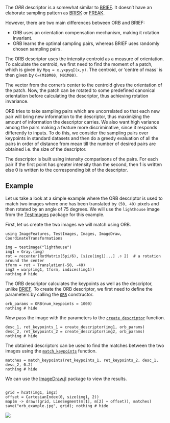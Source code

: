 The *ORB* descriptor is a somewhat similar to [BRIEF](brief.md). It doesn’t have an elaborate sampling pattern as [BRISK](brisk.md) or [FREAK](freak.md).

However, there are two main differences between ORB and BRIEF:

- ORB uses an orientation compensation mechanism, making it rotation invariant.
- ORB learns the optimal sampling pairs, whereas BRIEF uses randomly chosen sampling pairs.

The ORB descriptor uses the intensity centroid as a measure of orientation. To calculate the centroid, we first need to find the moment of a patch, which is given by `Mpq = x,yxpyqI(x,y)`. The centroid, or ‘centre of mass' is then given by `C=(M10M00, M01M00)`.

The vector from the corner’s center to the centroid gives the orientation of the patch. Now, the patch can be rotated to some predefined canonical orientation before calculating the descriptor, thus achieving rotation invariance.

ORB tries to take sampling pairs which are uncorrelated so that each new pair will bring new information to the descriptor, thus maximizing the amount of information the descriptor carries. We also want high variance among the pairs making a feature more discriminative, since it responds differently to inputs. To do this, we consider the sampling pairs over keypoints in standard datasets and then do a greedy evaluation of all the pairs in order of distance from mean till the number of desired pairs are obtained i.e. the size of the descriptor.

The descriptor is built using intensity comparisons of the pairs. For each pair if the first point has greater intensity than the second, then 1 is written else 0 is written to the corresponding bit of the descriptor.

## Example

Let us take a look at a simple example where the ORB descriptor is used to match two images where one has been translated by `(50, 40)` pixels and then rotated by an angle of 75 degrees. We will use the `lighthouse` image from the [TestImages](https://github.com/JuliaImages/TestImages.jl) package for this example.

First, let us create the two images we will match using ORB.

```@example 2
using ImageFeatures, TestImages, Images, ImageDraw, CoordinateTransformations

img = testimage("lighthouse")
img1 = Gray.(img)
rot = recenter(RotMatrix(5pi/6), [size(img1)...] .÷ 2)  # a rotation around the center
tform = rot ∘ Translation(-50, -40)
img2 = warp(img1, tform, indices(img1))
nothing # hide
```

The ORB descriptor calculates the keypoints as well as the descriptor, unlike [BRIEF](brief.md). To create the ORB descriptor, we first need to define the parameters by calling the [`ORB`](@ref) constructor.

```@example 2
orb_params = ORB(num_keypoints = 1000)
nothing # hide
```

Now pass the image with the parameters to the [`create_descriptor`](@ref) function.

```@example 2
desc_1, ret_keypoints_1 = create_descriptor(img1, orb_params)
desc_2, ret_keypoints_2 = create_descriptor(img2, orb_params)
nothing # hide
```

The obtained descriptors can be used to find the matches between the two images using the [`match_keypoints`](@ref) function.

```@example 2
matches = match_keypoints(ret_keypoints_1, ret_keypoints_2, desc_1, desc_2, 0.2)
nothing # hide
```

We can use the [ImageDraw.jl](https://github.com/JuliaImages/ImageDraw.jl) package to view the results.

```@example 2

grid = hcat(img1, img2)
offset = CartesianIndex(0, size(img1, 2))
map(m -> draw!(grid, LineSegment(m[1], m[2] + offset)), matches)
save("orb_example.jpg", grid); nothing # hide

```

![](orb_example.jpg)
